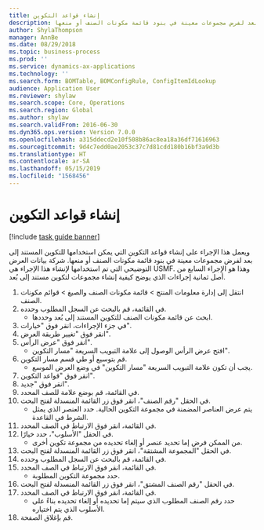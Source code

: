 ```yaml
---
title: إنشاء قواعد التكوين
description: ويعمل هذا الإجراء على إنشاء قواعد التكوين التي يمكن استخدامها للتكوين المستند إلى بعد لفرض مجموعات معينة في بنود قائمة مكونات الصنف أو منعها.
author: ShylaThompson
manager: AnnBe
ms.date: 08/29/2018
ms.topic: business-process
ms.prod: ''
ms.service: dynamics-ax-applications
ms.technology: ''
ms.search.form: BOMTable, BOMConfigRule, ConfigItemIdLookup
audience: Application User
ms.reviewer: shylaw
ms.search.scope: Core, Operations
ms.search.region: Global
ms.author: shylaw
ms.search.validFrom: 2016-06-30
ms.dyn365.ops.version: Version 7.0.0
ms.openlocfilehash: a315ddecd2e10f508b86ac8ea18a36df71616963
ms.sourcegitcommit: 9d4c7edd0ae2053c37c7d81cdd180b16bf3a9d3b
ms.translationtype: HT
ms.contentlocale: ar-SA
ms.lasthandoff: 05/15/2019
ms.locfileid: "1568456"
---
```

# <a name="create-configuration-rules"></a>إنشاء قواعد التكوين

[!include [task guide banner](../../includes/task-guide-banner.md)]

ويعمل هذا الإجراء على إنشاء قواعد التكوين التي يمكن استخدامها للتكوين المستند إلى بعد لفرض مجموعات معينة في بنود قائمة مكونات الصنف أو منعها. شركة بيانات العرض التوضيحي التي تم استخدامها لإنشاء هذا الإجراء هي USMF. وهذا هو الإجراء السابع من أصل ثمانية إجراءات الذي يوضح كيفية إنشاء مجموعات لتكوين مستند إلى بُعد.

1. انتقل إلى إدارة معلومات المنتج > قائمة مكونات الصنف والصيغ > قوائم مكونات الصنف.
2. في القائمة، قم بالبحث عن السجل المطلوب وحدده.
    * ابحث عن قائمة مكونات الصنف للتكوين المستند إلى بُعد وحددها.  
3. في جزء الإجراءات، انقر فوق "خيارات".
4. انقر فوق "تغيير طريقة العرض‬".
5. انقر فوق "عرض الرأس".
    * افتح عرض الرأس الوصول إلى علامة التبويب السريعة "مسار التكوين".  
6. قم بتوسيع أو طي قسم مسار التكوين.
    * يجب أن تكون علامة التبويب السريعة "مسار التكوين" في وضع العرض الموسع.  
7. انقر فوق "قواعد التكوين".
8. انقر فوق "جديد".
9. في القائمة، قم بوضع علامة للصف المحدد.
10. في الحقل "رقم الصنف"، انقر فوق زر القائمة المنسدلة لفتح البحث.
    * يتم عرض العناصر المضمنة في مجموعة التكوين الحالية. حدد العنصر الذي يمثل الشرط في القاعدة.  
11. في القائمة، انقر فوق الارتباط في الصف المحدد.
12. في الحقل "الأسلوب‬"، حدد خيارًا.
    * من الممكن فرض إما تحديد عنصر أو إلغاء تحديده من مجموعة تكوين أخرى.  
13. في الحقل "المجموعة المشتقة"، انقر فوق زر القائمة المنسدلة لفتح البحث.
14. في القائمة، قم بالبحث عن السجل المطلوب وحدده.
15. في القائمة، انقر فوق الارتباط في الصف المحدد.
    * حدد مجموعة التكوين المطلوبة.  
16. في الحقل "رقم الصنف المشتق"، انقر فوق زر القائمة المنسدلة لفتح البحث.
17. في القائمة، انقر فوق الارتباط في الصف المحدد.
    * حدد رقم الصنف المطلوب الذي سيتم إما تحديده أو إلغاء تحديده بناءً على الأسلوب الذي يتم اختياره.  
18. قم بإغلاق الصفحة.

